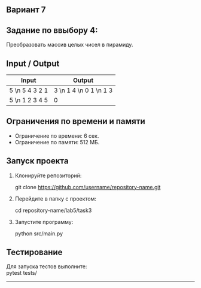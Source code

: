 ## Вариант 7

## Задание по ввыбору 4:
Преобразовать массив целых чисел в пирамиду.

## Input / Output

| Input                         | Output         |
|--------------------------------|----------------|
| 5 \n 5 4 3 2 1  | 3 \n 1 4 \n 0 1 \n 1 3  |
| 5 \n 1 2 3 4 5         |0    |

## Ограничения по времени и памяти

- Ограничение по времени: 6 сек.
- Ограничение по памяти: 512 МБ.

## Запуск проекта

1. Клонируйте репозиторий:  
   
   git clone https://github.com/username/repository-name.git
   
2. Перейдите в папку с проектом:  
   
   cd repository-name/lab5/task3
   
3. Запустите программу:  
   
   python src/main.py
   

## Тестирование
Для запуска тестов выполните:  
pytest tests/

---

